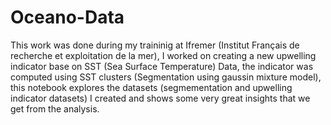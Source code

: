 # Oceano-Data
This work was done during my traininig at Ifremer (Institut Français de recherche et exploitation de la mer), I worked on creating a new upwelling indicator base on SST (Sea Surface Temperature) Data, the indicator was computed using SST clusters (Segmentation using gaussin mixture model), this notebook explores the datasets (segmementation and upwelling indicator datasets) I created and shows some very great insights that we get from the analysis.
